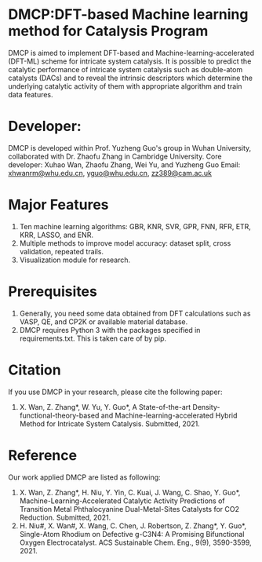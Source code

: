 # DMCP:DFT-based Machine learning method for Catalysis Program
DMCP is aimed to implement DFT-based and Machine-learning-accelerated (DFT-ML) scheme for intricate system catalysis. It is possible to predict the catalytic performance of intricate system catalysis such as double-atom catalysts (DACs) and to reveal the intrinsic descriptors which determine the underlying catalytic activity of them with appropriate algorithm and train data features.
# Developer:
DMCP is developed within Prof. Yuzheng Guo's group in Wuhan University, collaborated with Dr. Zhaofu Zhang in Cambridge University.
Core developer: Xuhao Wan, Zhaofu Zhang, Wei Yu, and Yuzheng Guo
Email: xhwanrm@whu.edu.cn, yguo@whu.edu.cn, zz389@cam.ac.uk 
# Major Features
1. Ten machine learning algorithms: GBR, KNR, SVR, GPR, FNN, RFR, ETR, KRR, LASSO, and ENR.
2. Multiple methods to improve model accuracy: dataset split, cross validation, repeated trails. 
3. Visualization module for research.
# Prerequisites
1. Generally, you need some data obtained from DFT calculations such as VASP, QE, and CP2K or available material database.
2. DMCP requires Python 3 with the packages specified in requirements.txt. This is taken care of by pip.
# Citation
If you use DMCP in your research, please cite the following paper:
1. X. Wan, Z. Zhang*, W. Yu, Y. Guo*, A State-of-the-art Density-functional-theory-based and Machine-learning-accelerated Hybrid Method for Intricate System Catalysis. Submitted, 2021.
# Reference
Our work applied DMCP are listed as following:
1. X. Wan, Z. Zhang*, H. Niu, Y. Yin, C. Kuai, J. Wang, C. Shao, Y. Guo*, Machine-Learning-Accelerated Catalytic Activity Predictions of Transition Metal Phthalocyanine Dual-Metal-Sites Catalysts for CO2 Reduction. Submitted, 2021.
2. H. Niu#, X. Wan#, X. Wang, C. Chen, J. Robertson, Z. Zhang*, Y. Guo*, Single-Atom Rhodium on Defective g-C3N4: A Promising Bifunctional Oxygen Electrocatalyst. ACS Sustainable Chem. Eng., 9(9), 3590-3599, 2021.
